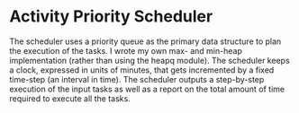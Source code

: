 # Activity Priority Scheduler

The scheduler uses a priority queue as the primary data structure to plan the execution of the tasks. I wrote my own max- and min-heap implementation (rather than using the heapq module). The scheduler keeps a clock, expressed in units of minutes, that gets incremented by a fixed time-step (an interval in time). The scheduler outputs a step-by-step execution of the input tasks as well as a report on the total amount of time required to execute all the tasks.
